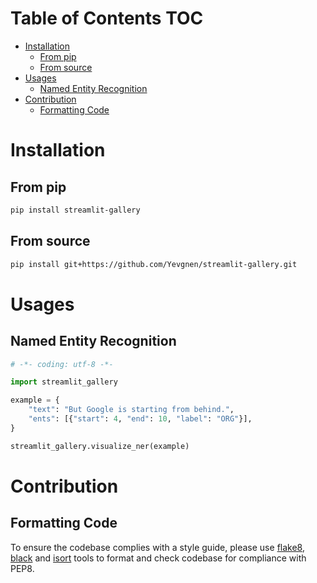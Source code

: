 # Table of Contents <span class="tag" tag-name="TOC"><span class="smallcaps">TOC</span></span>

-   [Installation](#installation)
    -   [From pip](#from-pip)
    -   [From source](#from-source)
-   [Usages](#usages)
    -   [Named Entity Recognition](#named-entity-recognition)
-   [Contribution](#contribution)
    -   [Formatting Code](#formatting-code)

# Installation

## From pip

``` bash
pip install streamlit-gallery
```

## From source

``` bash
pip install git+https://github.com/Yevgnen/streamlit-gallery.git
```

# Usages

## Named Entity Recognition

``` Python
# -*- coding: utf-8 -*-

import streamlit_gallery

example = {
    "text": "But Google is starting from behind.",
    "ents": [{"start": 4, "end": 10, "label": "ORG"}],
}

streamlit_gallery.visualize_ner(example)
```

# Contribution

## Formatting Code

To ensure the codebase complies with a style guide, please use [flake8](https://github.com/PyCQA/flake8), [black](https://github.com/psf/black) and [isort](https://github.com/PyCQA/isort) tools to format and check codebase for compliance with PEP8.
